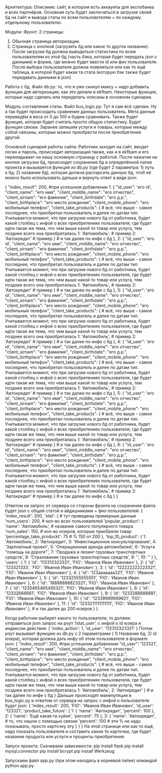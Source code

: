 Архитектура:
Описание: сайт, в котором есть аккаунты для экспобанка и всех партнёров. Основная суть будет заключаться в загрузке своей бд на сайт и вывода статы по всем пользователям + по каждому отдельному пользователю.

Модули:
Фронт: 2 страницы:
1) Обычная страница авторизации.
2) Страница с кнопкой (загрузить бд или какое то другое название). После загрузки бд должна выводиться статистика по всем пользователям из этой бд (часть бэка, которая будет передать json с данными) и форма, где можно будет ввести id или фио пользователя. После выбора пользователя должна появляться или как то ещё таблица, в которой будет какая та стата (которую бэк также будет передавать данными в json)

Работа с бд. Файл db.py: то, что я уже скинул максу + надо добавить функции для авторизации, как это делали в ekfbam. Некоторые функции, которые надо сделать или переделать описаны в основном сценарии.

Модуль составления статы. Файл bus_logic.py: Тут я сам всё сделаю. Ну а так будет происходить сравнение данных пользователь. Мета данные переведём в веса от 0 до 100 и будем сравнивать. Также будет функция, которая будет считать просто общую статистику. Будет функция связки. Заранее запишем услуги и товары, которые между собой связаны, которые можно приобрести после приобретения другой.

Основной сценарий работы сайта:
Работник заходит на сайт, вводит логин и пароль, происходит авторизация также, как и в ekfbam и его перекидывает на нашу основную страницу с работой. После нажатия на кнопки загрузки бд, происходит сохранение бд в определённой папке проекта и вызывается функция из db.py (где будет 2 параметра: 1) путь к бд; 2) название бд), которая должна распарсить данную бд, чтоб её можно было использовать дальше и вернуть ответ в виде json:

{
    "index_result": 200, #при успешном добавлении
    1: {
        "id_user": 'его id',
        "client_name": "его имя",
        "client_middle_name": "его отчество",
        "client_sirnam": "его фамилия",
        "client_birthdate": "его д.р.",
        "client_birthplace": "его место рождения",
        "client_mobile_phone": "его мобильный телефон",
        "client_take_products": {
            # всё, что выше - самое последнее, что приобретал пользователь и далее по датам тип. Учитывается момент, что при загрузке нового бд от работника, будет какой столбец с инфой о всех приобретениях пользователя, где будет идти такая же тема, что чем выше какой то товар или услуга, тем позднее всего она приобреталась 
            1: 'Автомобиль', # пример
            2: 'Автокредит' # пример
        }
        # и так далее по инфе с бд
    },
    2: {
        "id_user": 'его id',
        "client_name": "его имя",
        "client_middle_name": "его отчество",
        "client_sirnam": "его фамилия",
        "client_birthdate": "его д.р.",
        "client_birthplace": "его место рождения",
        "client_mobile_phone": "его мобильный телефон",
        "client_take_products": {
            # всё, что выше - самое последнее, что приобретал пользователь и далее по датам тип. Учитывается момент, что при загрузке нового бд от работника, будет какой столбец с инфой о всех приобретениях пользователя, где будет идти такая же тема, что чем выше какой то товар или услуга, тем позднее всего она приобреталась 
            1: 'Автомобиль', # пример
            2: 'Автокредит' # пример
        }
        # и так далее по инфе с бд
    },
    3: {
        "id_user": 'его id',
        "client_name": "его имя",
        "client_middle_name": "его отчество",
        "client_sirnam": "его фамилия",
        "client_birthdate": "его д.р.",
        "client_birthplace": "его место рождения",
        "client_mobile_phone": "его мобильный телефон",
        "client_take_products": {
            # всё, что выше - самое последнее, что приобретал пользователь и далее по датам тип. Учитывается момент, что при загрузке нового бд от работника, будет какой столбец с инфой о всех приобретениях пользователя, где будет идти такая же тема, что чем выше какой то товар или услуга, тем позднее всего она приобреталась 
            1: 'Автомобиль', # пример
            2: 'Автокредит' # пример
        }
        # и так далее по инфе с бд
    },
    4: {
        "id_user": 'его id',
        "client_name": "его имя",
        "client_middle_name": "его отчество",
        "client_sirnam": "его фамилия",
        "client_birthdate": "его д.р.",
        "client_birthplace": "его место рождения",
        "client_mobile_phone": "его мобильный телефон",
        "client_take_products": {
            # всё, что выше - самое последнее, что приобретал пользователь и далее по датам тип. Учитывается момент, что при загрузке нового бд от работника, будет какой столбец с инфой о всех приобретениях пользователя, где будет идти такая же тема, что чем выше какой то товар или услуга, тем позднее всего она приобреталась 
            1: 'Автомобиль', # пример
            2: 'Автокредит' # пример
        }
        # и так далее по инфе с бд
    },
    5: {
        "id_user": 'его id',
        "client_name": "его имя",
        "client_middle_name": "его отчество",
        "client_sirnam": "его фамилия",
        "client_birthdate": "его д.р.",
        "client_birthplace": "его место рождения",
        "client_mobile_phone": "его мобильный телефон",
        "client_take_products": {
            # всё, что выше - самое последнее, что приобретал пользователь и далее по датам тип. Учитывается момент, что при загрузке нового бд от работника, будет какой столбец с инфой о всех приобретениях пользователя, где будет идти такая же тема, что чем выше какой то товар или услуга, тем позднее всего она приобреталась 
            1: 'Автомобиль', # пример
            2: 'Автокредит' # пример
        }
        # и так далее по инфе с бд
    },
    6: {
        "id_user": 'его id',
        "client_name": "его имя",
        "client_middle_name": "его отчество",
        "client_sirnam": "его фамилия",
        "client_birthdate": "его д.р.",
        "client_birthplace": "его место рождения",
        "client_mobile_phone": "его мобильный телефон",
        "client_take_products": {
            # всё, что выше - самое последнее, что приобретал пользователь и далее по датам тип. Учитывается момент, что при загрузке нового бд от работника, будет какой столбец с инфой о всех приобретениях пользователя, где будет идти такая же тема, что чем выше какой то товар или услуга, тем позднее всего она приобреталась 
            1: 'Автомобиль', # пример
            2: 'Автокредит' # пример
        }
        # и так далее по инфе с бд
    }
}


Ответом на запрос от сервера со стороны фронта на сохранение файла будет json с общей статой и айдишниками + фио пользователей:
{
    'index_result': 200,
    'stat': { # тут приведены примерные данные
        'num_users': 200, # кол-во всех пользователей
        'popular_product': {
            'name': 'Автомобиль', # название самого популярного товара
            'num_sales': 150, # кол-во юзеров, которые приобрели товар
            'percentage_take_produckt': 75 # % 150 от 200
        },
        'top_10_product': {
            1: 'Автомобиль',
            2: 'Автокредит',
            3: 'Инвестиционное консультирование',
            4: 'Зарплатный проект',
            5: 'Операционная аренда автомобилей',
            6: 'Услуга "помощь на дороге"',
            7: 'Продажа и лизинг грузовых транспортных средств',
            8: 'Страхование грузовых транспортных средств',
            9: '',
            10: ''
        }
    },
    'users': {
        1: {
            'id': '112312323321',
            'FIO': 'Иванов Иван Иванович'
        },
        2: {
            'id': '123321333',
            'FIO': 'Иванов Иван Иванович'
        },
        3: {
            'id': '122222222223321',
            'FIO': 'Иванов Иван Иванович'
        },
        4: {
            'id': '123ааааааа321',
            'FIO': 'Иванов Иван Иванович'
        },
        5: {
            'id': '12332555555551',
            'FIO': 'Иванов Иван Иванович'
        },
        6: {
            'id': '18888888823321',
            'FIO': 'Иванов Иван Иванович'
        },
        7: {
            'id': '1235465465465321',
            'FIO': 'Иванов Иван Иванович'
        },
        8: {
            'id': '12332666661',
            'FIO': 'Иванов Иван Иванович'
        },
        9: {
            'id': '1233288888881',
            'FIO': 'Иванов Иван Иванович'
        },
        10: {
            'id': '12339999999921',
            'FIO': 'Иванов Иван Иванович'
        },
        11: {
            'id': '1233211111111111',
            'FIO': 'Иванов Иван Иванович'
        },
        # и так далее до 200 юзеров
    }
}

Когда работник выберет какого то пользователя, то должен отправиться json запрос на роут ‘/stat_user’, с инфой о id юзера и индексом действия:
{
    'index_action': 1,
    'id_user': '112312323321'
}
Потом роут вызывает функцию из db.py с 2 параметрами ( 1) Название бд; 2) id юзера), которая должна дать инфу об этом пользователе в формате json:
{
    "index_result": 200, #при успешном добавлении
    "id_user": '123321',
    "client_name": "его имя",
    "client_middle_name": "его отчество",
    "client_sirnam": "его фамилия",
    "client_birthdate": "его д.р.",
    "client_birthplace": "его место рождения",
    "client_mobile_phone": "его мобильный телефон",
    "client_take_products": {
        # всё, что выше - самое последнее, что приобретал пользователь и далее по датам тип. Учитывается момент, что при загрузке нового бд от работника, будет какой столбец с инфой о всех приобретениях пользователя, где будет идти такая же тема, что чем выше какой то товар или услуга, тем позднее всего она приобреталась 
        1: 'Автомобиль',
        2: 'Автокредит'
    }
    # и так далее по инфе с бд
}
Дальше происходят манипуляции в bus_logic.py и ответом от сервера на запрос с инфой о пользователе будет json:
{
    'index_result': 200,
    'FIO': 'Иванов Иван Иванович',
    'id_user': '123321',
    'product_take_future': {
        1: {
            'name': 'Автокредит',
            'percent': 100
        },
        2: {
            'name': 'Ещё какая та хуйня',
            'percent': 75
        },
        3: {
            'name': 'Автокредит', # то, что нашли с помощью связки 
            'percent': 100 # эти % не надо показывать, просто карточку эту
        }
    }
}
На этой странице или как то ещё, надо показать пользователя и составить какие то карточки, где будет название продукта или услуги и проценты приобретения.

Запуск проекта:
Скачиваем зависимости:
pip install flask
pip install mysql.connector
pip install bcrypt
pip install Werkzeug

Запускаем файл app.py (при этом находясь в корневой папке) командой python app.py
